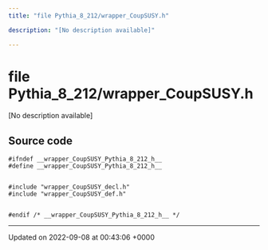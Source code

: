 ```yaml
---
title: "file Pythia_8_212/wrapper_CoupSUSY.h"

description: "[No description available]"

---
```


# file Pythia_8_212/wrapper_CoupSUSY.h

[No description available]




## Source code

```
#ifndef __wrapper_CoupSUSY_Pythia_8_212_h__
#define __wrapper_CoupSUSY_Pythia_8_212_h__


#include "wrapper_CoupSUSY_decl.h"
#include "wrapper_CoupSUSY_def.h"


#endif /* __wrapper_CoupSUSY_Pythia_8_212_h__ */
```


-------------------------------

Updated on 2022-09-08 at 00:43:06 +0000
